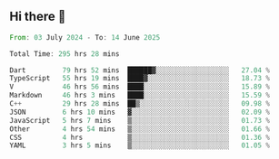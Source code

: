 ## Hi there 👋

<!--START_SECTION:waka-->

```rust
From: 03 July 2024 - To: 14 June 2025

Total Time: 295 hrs 28 mins

Dart         79 hrs 52 mins  ██████▓░░░░░░░░░░░░░░░░░░   27.04 %
TypeScript   55 hrs 19 mins  ████▓░░░░░░░░░░░░░░░░░░░░   18.73 %
V            46 hrs 56 mins  ████░░░░░░░░░░░░░░░░░░░░░   15.89 %
Markdown     46 hrs 3 mins   ████░░░░░░░░░░░░░░░░░░░░░   15.59 %
C++          29 hrs 28 mins  ██▒░░░░░░░░░░░░░░░░░░░░░░   09.98 %
JSON         6 hrs 10 mins   ▓░░░░░░░░░░░░░░░░░░░░░░░░   02.09 %
JavaScript   5 hrs 7 mins    ▒░░░░░░░░░░░░░░░░░░░░░░░░   01.73 %
Other        4 hrs 54 mins   ▒░░░░░░░░░░░░░░░░░░░░░░░░   01.66 %
CSS          4 hrs           ▒░░░░░░░░░░░░░░░░░░░░░░░░   01.36 %
YAML         3 hrs 5 mins    ▒░░░░░░░░░░░░░░░░░░░░░░░░   01.05 %
```

<!--END_SECTION:waka-->

<!--
**mathiskakal/mathiskakal** is a ✨ _special_ ✨ repository because its `README.md` (this file) appears on your GitHub profile.

Here are some ideas to get you started:

- 🔭 I’m currently working on ...
- 🌱 I’m currently learning ...
- 👯 I’m looking to collaborate on ...
- 🤔 I’m looking for help with ...
- 💬 Ask me about ...
- 📫 How to reach me: ...
- 😄 Pronouns: ...
- ⚡ Fun fact: ...
-->

